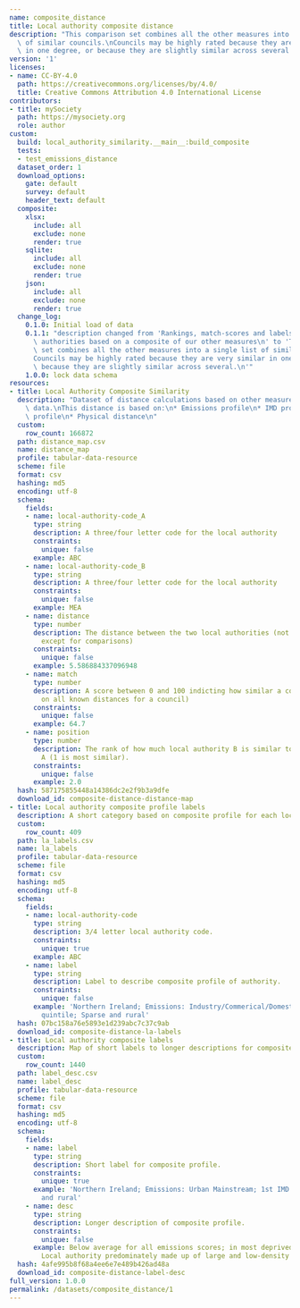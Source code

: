 ```yaml
---
name: composite_distance
title: Local authority composite distance
description: "This comparison set combines all the other measures into a single list\
  \ of similar councils.\nCouncils may be highly rated because they are very similar\
  \ in one degree, or because they are slightly similar across several.\n"
version: '1'
licenses:
- name: CC-BY-4.0
  path: https://creativecommons.org/licenses/by/4.0/
  title: Creative Commons Attribution 4.0 International License
contributors:
- title: mySociety
  path: https://mysociety.org
  role: author
custom:
  build: local_authority_similarity.__main__:build_composite
  tests:
  - test_emissions_distance
  dataset_order: 1
  download_options:
    gate: default
    survey: default
    header_text: default
  composite:
    xlsx:
      include: all
      exclude: none
      render: true
    sqlite:
      include: all
      exclude: none
      render: true
    json:
      include: all
      exclude: none
      render: true
  change_log:
    0.1.0: Initial load of data
    0.1.1: "description changed from 'Rankings, match-scores and labels for local\
      \ authorities based on a composite of our other measures\n' to 'This comparison\
      \ set combines all the other measures into a single list of similar councils.\n\
      Councils may be highly rated because they are very similar in one degree, or\
      \ because they are slightly similar across several.\n'"
    1.0.0: lock data schema
resources:
- title: Local Authority Composite Similarity
  description: "Dataset of distance calculations based on other measures of distance\
    \ data.\nThis distance is based on:\n* Emissions profile\n* IMD profile\n* Rural-ruban\
    \ profile\n* Physical distance\n"
  custom:
    row_count: 166872
  path: distance_map.csv
  name: distance_map
  profile: tabular-data-resource
  scheme: file
  format: csv
  hashing: md5
  encoding: utf-8
  schema:
    fields:
    - name: local-authority-code_A
      type: string
      description: A three/four letter code for the local authority
      constraints:
        unique: false
      example: ABC
    - name: local-authority-code_B
      type: string
      description: A three/four letter code for the local authority
      constraints:
        unique: false
      example: MEA
    - name: distance
      type: number
      description: The distance between the two local authorities (not meaningful
        except for comparisons)
      constraints:
        unique: false
      example: 5.586884337096948
    - name: match
      type: number
      description: A score between 0 and 100 indicting how similar a council is (based
        on all known distances for a council)
      constraints:
        unique: false
      example: 64.7
    - name: position
      type: number
      description: The rank of how much local authority B is similar to local authority
        A (1 is most similar).
      constraints:
        unique: false
      example: 2.0
  hash: 587175855448a14386dc2e2f9b3a9dfe
  download_id: composite-distance-distance-map
- title: Local authority composite profile labels
  description: A short category based on composite profile for each local authority
  custom:
    row_count: 409
  path: la_labels.csv
  name: la_labels
  profile: tabular-data-resource
  scheme: file
  format: csv
  hashing: md5
  encoding: utf-8
  schema:
    fields:
    - name: local-authority-code
      type: string
      description: 3/4 letter local authority code.
      constraints:
        unique: true
      example: ABC
    - name: label
      type: string
      description: Label to describe composite profile of authority.
      constraints:
        unique: false
      example: 'Northern Ireland; Emissions: Industry/Commerical/Domestic; 1st IMD
        quintile; Sparse and rural'
  hash: 07bc158a76e5893e1d239abc7c37c9ab
  download_id: composite-distance-la-labels
- title: Local authority composite labels
  description: Map of short labels to longer descriptions for composite categories.
  custom:
    row_count: 1440
  path: label_desc.csv
  name: label_desc
  profile: tabular-data-resource
  scheme: file
  format: csv
  hashing: md5
  encoding: utf-8
  schema:
    fields:
    - name: label
      type: string
      description: Short label for composite profile.
      constraints:
        unique: true
      example: 'Northern Ireland; Emissions: Urban Mainstream; 1st IMD quintile; Sparse
        and rural'
    - name: desc
      type: string
      description: Longer description of composite profile.
      constraints:
        unique: false
      example: Below average for all emissions scores; in most deprived quintile (20%);
        Local authority predominately made up of large and low-density rural neighbourhoods
  hash: 4afe995b8f68a4ee6e7e489b426ad48a
  download_id: composite-distance-label-desc
full_version: 1.0.0
permalink: /datasets/composite_distance/1
---
```

